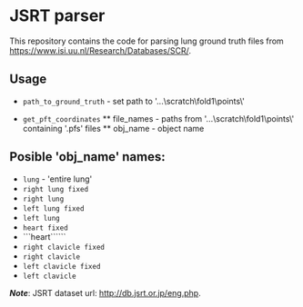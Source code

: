 # JSRT parser
This repository contains the code for parsing lung ground truth files from https://www.isi.uu.nl/Research/Databases/SCR/.

## Usage
* ```path_to_ground_truth``` - set path to '...\\scratch\\fold1\\points\\'

* ```get_pft_coordinates```
** file_names - paths from '...\\scratch\\fold1\\points\\' containing '.pfs' files 
** obj_name - object name

## Posible 'obj_name' names:
* ```lung``` - 'entire lung'
* ```right lung fixed```
* ```right lung```
* ```left lung fixed```
* ```left lung```
* ```heart fixed```
* ```heart``````
* ```right clavicle fixed```
* ```right clavicle```
* ```left clavicle fixed```
* ```left clavicle```

***Note***: JSRT dataset url: http://db.jsrt.or.jp/eng.php.
